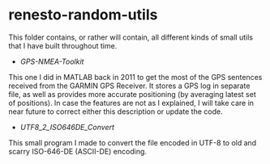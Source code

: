 # renesto-random-utils

This folder contains, or rather will contain, all different kinds of small utils that I have built throughout time.

* *GPS-NMEA-Toolkit*

This one I did in MATLAB back in 2011 to get the most of the GPS sentences received from the GARMIN GPS Receiver. It stores a GPS log in separate file, as well as provides more accurate positioning (by averaging latest set of positions).
In case the features are not as I explained, I will take care in near future to correct either this description or update the code.

* *UTF8_2_ISO646DE_Convert*

This small program I made to convert the file encoded in UTF-8 to old and scarry ISO-646-DE (ASCII-DE) encoding. 
